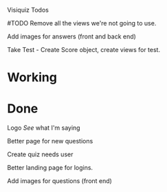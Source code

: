 Visiquiz Todos

#TODO
Remove all the views we're not going to use.

Add images for answers (front and back end)

Take Test - Create Score object, create views for test.

# Working

# Done
Logo *See* what I'm saying

Better page for new questions

Create quiz needs user

Better landing page for logins.

Add images for questions (front end)
